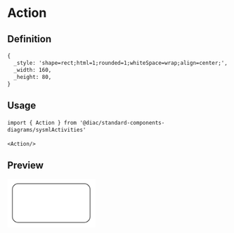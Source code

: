 # Action

## Definition

```
{
  _style: 'shape=rect;html=1;rounded=1;whiteSpace=wrap;align=center;',
  _width: 160,
  _height: 80,
}
```

## Usage

```
import { Action } from '@diac/standard-components-diagrams/sysmlActivities'

<Action/>
```

## Preview

<img src="./action.png" width="200"/>
